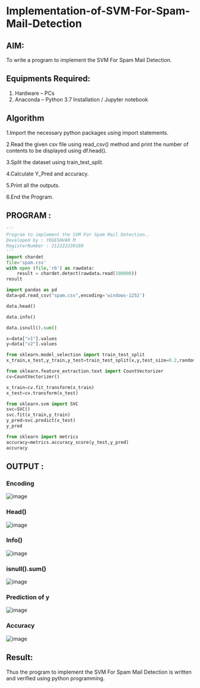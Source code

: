 # Implementation-of-SVM-For-Spam-Mail-Detection

## AIM:
To write a program to implement the SVM For Spam Mail Detection.

## Equipments Required:
1. Hardware – PCs
2. Anaconda – Python 3.7 Installation / Jupyter notebook

## Algorithm
1.Import the necessary python packages using import statements.

2.Read the given csv file using read_csv() method and print the number of contents to be displayed using df.head().

3.Split the dataset using train_test_split.

4.Calculate Y_Pred and accuracy.

5.Print all the outputs.

6.End the Program.
## PROGRAM :
```python
'''
Program to implement the SVM For Spam Mail Detection..
Developed by : YOGESHVAR M
RegisterNumber : 212222230180
'''
import chardet
file='spam.csv'
with open (file,'rb') as rawdata:
    result = chardet.detect(rawdata.read(100000))
result

import pandas as pd
data=pd.read_csv("spam.csv",encoding='windows-1252')

data.head()

data.info()

data.isnull().sum()

x=data["v1"].values
y=data["v2"].values

from sklearn.model_selection import train_test_split
x_train,x_test,y_train,y_test=train_test_split(x,y,test_size=0.2,random_state=0)

from sklearn.feature_extraction.text import CountVectorizer
cv=CountVectorizer()

x_train=cv.fit_transform(x_train)
x_test=cv.transform(x_test)

from sklearn.svm import SVC
svc=SVC()
svc.fit(x_train,y_train)
y_pred=svc.predict(x_test)
y_pred

from sklearn import metrics
accuracy=metrics.accuracy_score(y_test,y_pred)
accuracy

```

## OUTPUT :
### Encoding
![image](https://github.com/Abburehan/Implementation-of-SVM-For-Spam-Mail-Detection/assets/138849336/881fe7fe-23d5-4ed9-bdfa-139923432f8a)

### Head()
![image](https://github.com/Abburehan/Implementation-of-SVM-For-Spam-Mail-Detection/assets/138849336/c62b6cb2-1259-4f2b-9b55-01ab49fae977)

### Info()
![image](https://github.com/Abburehan/Implementation-of-SVM-For-Spam-Mail-Detection/assets/138849336/fe7dc709-82b5-4be0-babc-9223c4525bb5)

### isnull().sum()
![image](https://github.com/Abburehan/Implementation-of-SVM-For-Spam-Mail-Detection/assets/138849336/c7c4c3a1-90d9-4b25-b514-99fdababf256)

### Prediction of y
![image](https://github.com/Abburehan/Implementation-of-SVM-For-Spam-Mail-Detection/assets/138849336/067f7cf1-3e4f-4d43-a539-ecde5276b695)

### Accuracy
![image](https://github.com/Abburehan/Implementation-of-SVM-For-Spam-Mail-Detection/assets/138849336/130a0281-9bce-450c-90b2-f65f76e51260)

## Result:
Thus the program to implement the SVM For Spam Mail Detection is written and verified using python programming.
